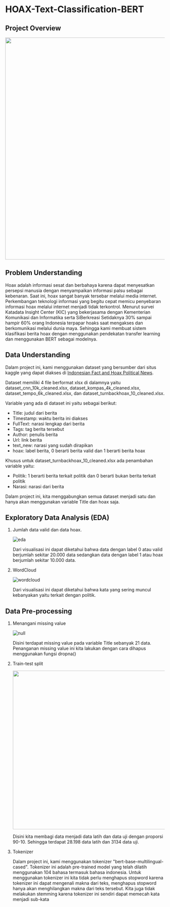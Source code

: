 # HOAX-Text-Classification-BERT

## Project Overview

<img src="https://github.com/Aditya1614/HOAX-Text-Classification-BERT/assets/93992324/1f677618-fa13-40a6-b959-7c09d7c4fa3c" width="700">

## Problem Understanding
Hoax adalah informasi sesat dan berbahaya karena dapat menyesatkan persepsi manusia dengan menyampaikan informasi palsu sebagai kebenaran. Saat  ini,  hoax  sangat  banyak  tersebar  melalui  media  internet.  Perkembangan teknologi  informasi  yang  begitu  cepat  memicu  penyebaran  informasi  hoax melalui  internet  menjadi  tidak  terkontrol. Menurut survei Katadata Insight Center (KIC) yang bekerjasama dengan Kementerian Komunikasi dan Informatika serta SiBerkreasi Setidaknya 30% sampai hampir 60% orang Indonesia terpapar hoaks saat mengakses dan berkomunikasi melalui dunia maya.  Sehingga kami membuat sistem klasifikasi berita hoax dengan menggunakan pendekatan transfer learning dan menggunakan BERT sebagai modelnya. 

## Data Understanding
Dalam project ini, kami menggunakan dataset yang bersumber dari situs kaggle yang dapat diakses di <a href="https://www.kaggle.com/datasets/linkgish/indonesian-fact-and-hoax-political-news">Indonesian Fact and Hoax Political News</a>.

Dataset memiliki 4 file berformat xlsx di dalamnya yaitu dataset_cnn_10k_cleaned.xlsx, dataset_kompas_4k_cleaned.xlsx, dataset_tempo_6k_cleaned.xlsx, dan dataset_turnbackhoax_10_cleaned.xlsx.

Variable yang ada di dataset ini yaitu sebagai berikut:
- Title: judul dari berita
- Timestamp: waktu berita ini diakses
- FullText: narasi lengkap dari berita
- Tags: tag berita tersebut
- Author: penulis berita
- Url: link berita
- text_new: narasi yang sudah dirapikan
- hoax: label berita, 0 berarti berita valid dan 1 berarti berita hoax
  
Khusus untuk dataset_turnbackhoax_10_cleaned.xlsx ada penambahan variable yaitu:
- Politik: 1 berarti berita terkait politik dan 0 berarti bukan berita terkait politik
- Narasi: narasi dari berita

Dalam project ini, kita menggabungkan semua dataset menjadi satu dan hanya akan menggunakan variable Title dan hoax saja.

## Exploratory Data Analysis (EDA)
1. Jumlah data valid dan data hoax.
   
   ![eda](https://github.com/Aditya1614/HOAX-Text-Classification-BERT/assets/93992324/c42ca95e-82cb-4a78-becf-f16d5dc6fc52)

   Dari visualisasi ini dapat diketahui bahwa data dengan label 0 atau valid berjumlah sekitar 20.000 data sedangkan data dengan label 1 atau hoax berjumlah sekitar 10.000 data.

2. WordCloud

   ![wordcloud](https://github.com/Aditya1614/HOAX-Text-Classification-BERT/assets/93992324/0892013f-f18b-4162-9d5c-8f9837d3cd23)

   Dari visualisasi ini dapat diketahui bahwa kata yang sering muncul kebanyakan yaitu terkait dengan politik.

## Data Pre-processing

1. Menangani missing value

   ![null](https://github.com/Aditya1614/HOAX-Text-Classification-BERT/assets/93992324/f3d19260-d647-4a28-a324-2f8b84f48f43)

   Disini terdapat missing value pada variable Title sebanyak 21 data. Penanganan missing value ini kita lakukan dengan cara dihapus menggunakan fungsi dropna()

2. Train-test split

   <img src="https://github.com/Aditya1614/HOAX-Text-Classification-BERT/assets/93992324/6f4fa54e-feab-42ec-a8c8-3cb241cdff0a" width="500">

   Disini kita membagi data menjadi data latih dan data uji dengan proporsi 90-10. Sehingga terdapat 28.198 data latih dan 3134 data uji.

3. Tokenizer

   Dalam project ini, kami menggunakan tokenizer "bert-base-multilingual-cased". Tokenizer ini adalah pre-trained model yang telah dilatih menggunakan 104 bahasa termasuk bahasa indonesia. Untuk menggunakan tokenizer ini kita tidak perlu menghapus stopword karena tokenizer ini dapat mengenali makna dari teks, menghapus stopword hanya akan menghilangkan makna dari teks tersebut. Kita juga tidak melakukan stemming karena tokenizer ini sendiri dapat memecah kata menjadi sub-kata

   

    
